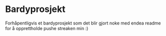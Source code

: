 # Bardyprosjekt
Forhåpentligvis et bardyprosjekt som det blir gjort noke med
endea readme for å opprettholde pushe streaken min :)